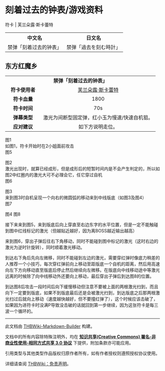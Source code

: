# 刻着过去的钟表/游戏资料

<!-- source html: G:\repos\THBWiki-Markdown-Builder\THBWikiMarkdown\Temp\main\a\a8\ns0%3A%E5%88%BB%E7%9D%80%E8%BF%87%E5%8E%BB%E7%9A%84%E9%92%9F%E8%A1%A8%2F%E6%B8%B8%E6%88%8F%E8%B5%84%E6%96%99.html -->

符卡 | 芙兰朵露·斯卡蕾特


<table>

<tbody><tr>
<th>中文名</th>
<th>日文名
</th></tr>
<tr>
<td>禁弹「刻着过去的钟表」</td>
<td>禁弾「過去を刻む時計」
</td></tr></tbody></table>



## 东方红魔乡

<table>
<tbody><tr><td style="min-width:200px" colspan="4" align="center"><b>禁弹「刻着过去的钟表」</b></td></tr><tr><td style="min-width:100px" colspan="2" align="center"><b>符卡使用者</b></td><td style="min-width:250px" colspan="2" align="center"><a href="./芙兰朵露·斯卡蕾特.md" title="芙兰朵露·斯卡蕾特">芙兰朵露·斯卡蕾特</a></td></tr><tr><td style="min-width:100px" colspan="2" align="center"><b>符卡血量</b></td><td style="min-width:250px" colspan="2" align="center">1800</td></tr><tr><td style="min-width:100px" colspan="2" align="center"><b>符卡时间</b></td><td style="min-width:250px" colspan="2" align="center">70s</td></tr><tr><td style="min-width:100px" colspan="2" align="center"><b>弹幕类型</b></td><td style="min-width:250px" colspan="2" align="center">激光为间断型固定弹，红小玉为慢速/快速自机狙。</td></tr><tr><td style="min-width:100px" colspan="2" align="center"><b>应对建议</b></td><td style="min-width:250px" colspan="2" align="center">如下方说明走位。</td></tr>
</tbody></table>



[](./文件-禁弹「刻着过去的钟表」（红魔乡攻略-1）.jpeg.md)  [](./文件-禁弹「刻着过去的钟表」（红魔乡攻略-1）.jpeg.md)图1  
如图1，符卡开始时在2小姐面前攻击  
[](./文件-禁弹「刻着过去的钟表」（红魔乡攻略-5）.jpeg.md)  [](./文件-禁弹「刻着过去的钟表」（红魔乡攻略-5）.jpeg.md)图5  
  

  
[](./文件-禁弹「刻着过去的钟表」（红魔乡攻略-2）.jpeg.md)  [](./文件-禁弹「刻着过去的钟表」（红魔乡攻略-2）.jpeg.md)图2  
激光出现时，就算已经成形，但是成形后的短暂时间内是不会产生判定的，所以如图2中红圈内的激光大可不必理会它，任它穿过自机  
[](./文件-禁弹「刻着过去的钟表」（红魔乡攻略-6）.jpeg.md)  [](./文件-禁弹「刻着过去的钟表」（红魔乡攻略-6）.jpeg.md)图6  
  

  
[](./文件-禁弹「刻着过去的钟表」（红魔乡攻略-3）.jpeg.md)  [](./文件-禁弹「刻着过去的钟表」（红魔乡攻略-3）.jpeg.md)图3  
来到图3时自机呈现一个向右的微圆弧的移动来到中线版底（如图3及图4）  
[](./文件-禁弹「刻着过去的钟表」（红魔乡攻略-7）.jpeg.md)  [](./文件-禁弹「刻着过去的钟表」（红魔乡攻略-7）.jpeg.md)图7  
  

  
[](./文件-禁弹「刻着过去的钟表」（红魔乡攻略-4）.jpeg.md)  [](./文件-禁弹「刻着过去的钟表」（红魔乡攻略-4）.jpeg.md)图4[](./文件-禁弹「刻着过去的钟表」（红魔乡攻略-8）.jpeg.md)  [](./文件-禁弹「刻着过去的钟表」（红魔乡攻略-8）.jpeg.md)图8  
  

  
  
接下来来到图5，来到版底后向上穿直至右边东字的水平位置，但是一定不能触碰到图中红线标记的激光（但越贴近越好，因为离BOSS越近输出越高）  

  
  
来到图6，穿出子弹后往右下角移动，同时不能碰到图中标记的激光（这时右边的激光为逆时针旋转），同时顺着激光移动。  

  
  
到达右下角后先向左微移，同时不能碰到左边的激光，需要穿红弹时像底力稍差的人推荐一个小技巧，每次穿红弹前向上移动至距版底一个自机的距离，然后用高速向左下方向移动直至版底后停止然后继续向左微移。在版底向中线移动途中等激光远离的时候除了向中线移动外还要向上移动，最后穿出子弹后到达图8的位置。  

  
  
到达图8后攻击一段时间后向下缓慢移动但注意不要被上面的两根激光扫到，而且向下一定要到版底，如果不到版底最后还是会被激光扫到，到达版底之后那两根激光扫过后就向上移动（速度越快越好，但不要撞红弹了），这个时候应该击破了，如果因为进符卡时没满P导致没击破的话就回到第一步继续，因为这张符卡是每三波一个循环的。
  





---

此文档由 [THBWiki-Markdown-Builder](https://github.com/Delsin-Yu/THBWiki-Markdown-Builder) 构建。

文档中的所有内容除特殊注明外，均在 [**知识共享(Creative Commons) 署名-非商业性使用-相同方式共享 3.0 协议**](https://creativecommons.org/licenses/by-sa/3.0/deed.zh-hans) 下提供，附加条款亦可能应用。

引用类型与其他类型作品版权归原作者所有，如有作者授权则遵照授权协议使用。

详细请查阅 [THBWiki：免责声明](https://thbwiki.cc/THBWiki:%E5%85%8D%E8%B4%A3%E5%A3%B0%E6%98%8E)。

